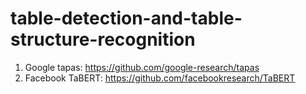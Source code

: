 # table-detection-and-table-structure-recognition

1. Google tapas: https://github.com/google-research/tapas
2. Facebook TaBERT: https://github.com/facebookresearch/TaBERT
